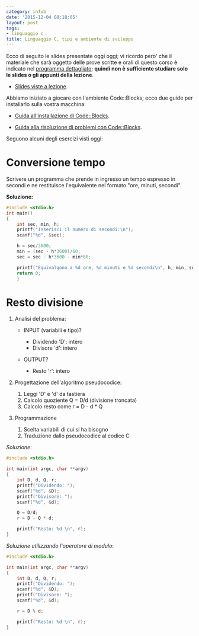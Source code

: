 ```yaml
---
category: infob
date: '2015-12-04 08:18:05'
layout: post
tags:
- linguaggio c
title: Linguaggio C, tipi e ambiente di sviluppo
---
```


Ecco di seguito le slides presentate oggi oggi; vi ricordo pero' che il
materiale che sarà oggetto delle prove scritte e orali di questo corso è
indicato nel [programma
dettagliato](http://www.vittoriozaccaria.net/deposit/programmaInfoB.pdf);
**quindi non è sufficiente studiare solo le slides o gli appunti della
lezione**.

-   [Slides viste a lezione](https://dl.dropboxusercontent.com/u/5867765/1516-published-infob/le_linguaggioc_1.pdf).

Abbiamo iniziato a giocare con l'ambiente Code::Blocks; ecco due guide per installarlo sulla vostra macchina:

- [Guida all'installazione di Code::Blocks](https://dl.dropboxusercontent.com/u/5867765/1516-published-infob/guida_installazione_codeblocks_franchi.pdf).

- [Guida alla risoluzione di problemi con Code::Blocks](https://dl.dropboxusercontent.com/u/5867765/1516-published-infob/guida_risoluzione_problemi_codeblocks.pdf).

Seguono alcuni degli esercizi visti oggi:

# Conversione tempo

Scrivere un programma che prende in ingresso un tempo espresso in secondi e ne restituisce l'equivalente nel formato "ore, minuti, secondi".

**Soluzione:**

``` c
#include <stdio.h>
int main()
{
    int sec, min, h;
    printf("Inserisci il numero di secondi:\n");
    scanf("%d", &sec);

    h = sec/3600;
    min = (sec - h*3600)/60;
    sec = sec - h*3600 - min*60;

    printf("Equivalgono a %d ore, %d minuti e %d secondi\n", h, min, sec);
    return 0;
    }
```


# Resto divisione

1. Analisi del problema:

    * INPUT (variabili e tipo)?
        * Dividendo 'D': intero
        * Divisore 'd': intero

    * OUTPUT?
        * Resto 'r': intero

2. Progettazione dell'algoritmo pseudocodice:

    1. Leggi 'D' e 'd' da tastiera
    2. Calcolo quoziente Q = D/d (divisione troncata)
    3. Calcolo resto come r = D - d * Q

3. Programmazione

    1. Scelta variabili di cui si ha bisogno
    2. Traduzione dallo pseudocodice al codice C

*Soluzione*:

``` c
#include <stdio.h>

int main(int argc, char **argv)
{
    int D, d, Q, r;
    printf("Dividendo: ");
    scanf("%d", &D);
    printf("Divisore: ");
    scanf("%d", &d);

    Q = D/d;
    r = D - Q * d;

    printf("Resto: %d \n", r);
}
```

*Soluzione utilizzando l'operatore di modulo*:

``` c
#include <stdio.h>

int main(int argc, char **argv)
{
    int D, d, Q, r;
    printf("Dividendo: ");
    scanf("%d", &D);
    printf("Divisore: ");
    scanf("%d", &d);

    r = D % d;

    printf("Resto: %d \n", r);
}
```
